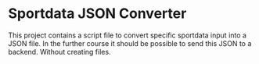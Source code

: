 # Sportdata JSON Converter

This project contains a script file to convert specific sportdata input into a JSON file. In the further course it should be possible to send this JSON to a backend. Without creating files.

